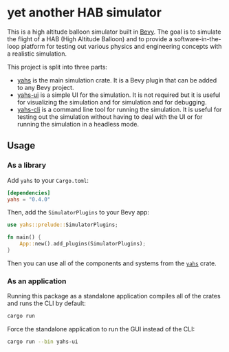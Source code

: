 # yet another HAB simulator

This is a high altitude balloon simulator built in
[Bevy](https://bevyengine.org/). The goal is to simulate the flight of a HAB
(High Altitude Balloon) and to provide a software-in-the-loop platform for
testing out various physics and engineering concepts with a realistic
simulation.

This project is split into three parts:

- [yahs](crates/yahs/README.md) is the main simulation crate. It is a Bevy
  plugin that can be added to any Bevy project.
- [yahs-ui](crates/yahs-ui/README.md) is a simple UI for the simulation. It is
  not required but it is useful for visualizing the simulation and for
  simulation and for debugging.
- [yahs-cli](crates/yahs-cli/README.md) is a command line tool for running the
  simulation. It is useful for testing out the simulation without having to deal
  with the UI or for running the simulation in a headless mode.


## Usage

### As a library

Add `yahs` to your `Cargo.toml`:

```toml
[dependencies]
yahs = "0.4.0"
```

Then, add the `SimulatorPlugins` to your Bevy app:

```rust
use yahs::prelude::SimulatorPlugins;

fn main() {
    App::new().add_plugins(SimulatorPlugins);
}
```

Then you can use all of the components and systems from the
[`yahs`](./crates/yahs/README.md) crate.


### As an application

Running this package as a standalone application compiles all of the crates
and runs the CLI by default:

```bash
cargo run
```

Force the standalone application to run the GUI instead of the CLI:

```bash
cargo run --bin yahs-ui
```
